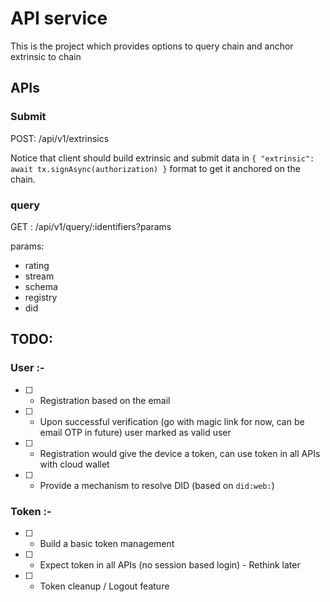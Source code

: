 # API service

This is the project which provides options to query chain and anchor extrinsic to chain

## APIs

### Submit

POST: /api/v1/extrinsics

Notice that client should build extrinsic and submit data in `{ "extrinsic": await tx.signAsync(authorization) }` format to get it anchored on the chain.

### query

GET : /api/v1/query/:identifiers?params

params:

* rating
* stream
* schema
* registry
* did


## TODO:

### User :-
  - [ ] - Registration based on the email 
  - [ ] - Upon successful verification (go with magic link for now, can be email OTP in future) user marked as valid user
  - [ ] - Registration would give the device a token, can use token in all APIs with cloud wallet

  - [ ] - Provide a mechanism to resolve DID (based on `did:web:`)
  
### Token :-
  - [ ] - Build a basic token management
  - [ ] - Expect token in all APIs (no session based login) - Rethink later
  - [ ] - Token cleanup / Logout feature
